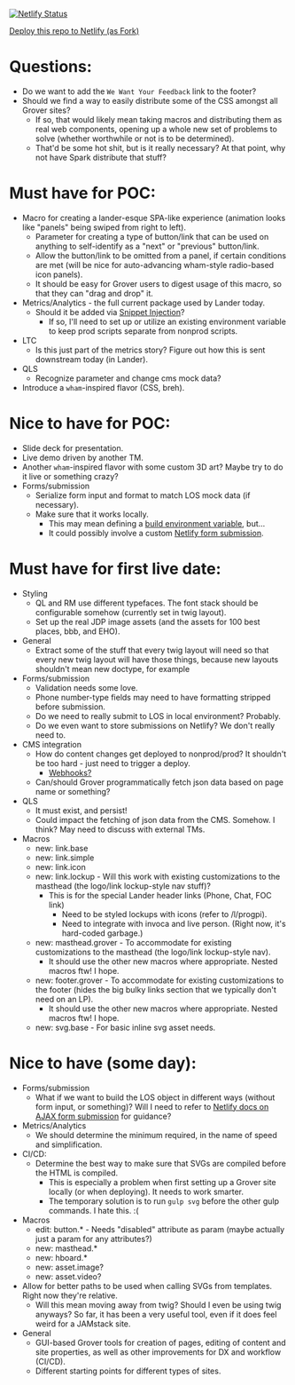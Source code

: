 [![Netlify Status](https://api.netlify.com/api/v1/badges/07143b67-8878-411e-899c-7b53d88caea0/deploy-status)](https://app.netlify.com/sites/eatsometweets/deploys)

[Deploy this repo to Netlify (as Fork)](https://app.netlify.com/start/deploy?repository=https://github.com/erikwoods-netlify-sites/poc)

# Questions:

* Do we want to add the `We Want Your Feedback` link to the footer?
* Should we find a way to easily distribute some of the CSS amongst all Grover sites?
  * If so, that would likely mean taking macros and distributing them as real web components, opening up a whole new set of problems to solve (whether worthwhile or not is to be determined).
  * That'd be some hot shit, but is it really necessary? At that point, why not have Spark distribute that stuff?

# Must have for POC:

* Macro for creating a lander-esque SPA-like experience (animation looks like "panels" being swiped from right to left).
  * Parameter for creating a type of button/link that can be used on anything to self-identify as a "next" or "previous" button/link.
  * Allow the button/link to be omitted from a panel, if certain conditions are met (will be nice for auto-advancing wham-style radio-based icon panels).
  * It should be easy for Grover users to digest usage of this macro, so that they can "drag and drop" it.
* Metrics/Analytics - the full current package used by Lander today.
  * Should it be added via [Snippet Injection](https://www.netlify.com/docs/inject-analytics-snippets/)?
    * If so, I'll need to set up or utilize an existing environment variable to keep prod scripts separate from nonprod scripts.
* LTC
  * Is this just part of the metrics story? Figure out how this is sent downstream today (in Lander).
* QLS
  * Recognize parameter and change cms mock data?
* Introduce a `wham`-inspired flavor (CSS, breh).

# Nice to have for POC:

* Slide deck for presentation.
* Live demo driven by another TM.
* Another `wham`-inspired flavor with some custom 3D art? Maybe try to do it live or something crazy?
* Forms/submission
  * Serialize form input and format to match LOS mock data (if necessary).
  * Make sure that it works locally.
    * This may mean defining a [build environment variable](https://www.netlify.com/docs/continuous-deployment/#build-environment-variables), but...
    * It could possibly involve a custom [Netlify form submission](https://www.netlify.com/docs/form-handling/#ajax-form-submissions).

# Must have for first live date:

* Styling
  * QL and RM use different typefaces. The font stack should be configurable somehow (currently set in twig layout).
  * Set up the real JDP image assets (and the assets for 100 best places, bbb, and EHO).
* General
  * Extract some of the stuff that every twig layout will need so that every new twig layout will have those things, because new layouts shouldn't mean new doctype, for example
* Forms/submission
  * Validation needs some love.
  * Phone number-type fields may need to have formatting stripped before submission.
  * Do we need to really submit to LOS in local environment? Probably.
  * Do we even want to store submissions on Netlify? We don't really need to.
* CMS integration
  * How do content changes get deployed to nonprod/prod? It shouldn't be too hard - just need to trigger a deploy.
    * [Webhooks?](https://www.netlify.com/docs/continuous-deployment/#build-environment-variables)
  * Can/should Grover programmatically fetch json data based on page name or something?
* QLS
  * It must exist, and persist!
  * Could impact the fetching of json data from the CMS. Somehow. I think? May need to discuss with external TMs.
* Macros
  * new: link.base
  * new: link.simple
  * new: link.icon
  * new: link.lockup - Will this work with existing customizations to the masthead (the logo/link lockup-style nav stuff)?
    * This is for the special Lander header links (Phone, Chat, FOC link)
      * Need to be styled lockups with icons (refer to /l/progpi).
      * Need to integrate with invoca and live person. (Right now, it's hard-coded garbage.)
  * new: masthead.grover - To accommodate for existing customizations to the masthead (the logo/link lockup-style nav).
    * It should use the other new macros where appropriate. Nested macros ftw! I hope.
  * new: footer.grover - To accommodate for existing customizations to the footer (hides the big bulky links section that we typically don't need on an LP).
    * It should use the other new macros where appropriate. Nested macros ftw! I hope.
  * new: svg.base - For basic inline svg asset needs.

# Nice to have (some day):

* Forms/submission
  * What if we want to build the LOS object in different ways (without form input, or something)? Will I need to refer to [Netlify docs on AJAX form submission](https://www.netlify.com/docs/form-handling/#ajax-form-submissions) for guidance?
* Metrics/Analytics
  * We should determine the minimum required, in the name of speed and simplification.
* CI/CD:
  * Determine the best way to make sure that SVGs are compiled before the HTML is compiled.
    * This is especially a problem when first setting up a Grover site locally (or when deploying). It needs to work smarter.
    * The temporary solution is to run `gulp svg` before the other gulp commands. I hate this. :(
* Macros
  * edit: button.* - Needs "disabled" attribute as param (maybe actually just a param for any attributes?)
  * new: masthead.*
  * new: hboard.*
  * new: asset.image?
  * new: asset.video?
* Allow for better paths to be used when calling SVGs from templates. Right now they're relative.
  * Will this mean moving away from twig? Should I even be using twig anyways? So far, it has been a very useful tool, even if it does feel weird for a JAMstack site.
* General
  * GUI-based Grover tools for creation of pages, editing of content and site properties, as well as other improvements for DX and workflow (CI/CD).
  * Different starting points for different types of sites.
